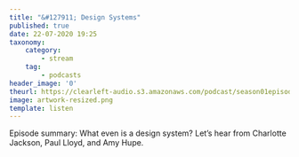 ```yaml
---
title: "&#127911; Design Systems"
published: true
date: 22-07-2020 19:25
taxonomy:
    category:
        - stream
    tag:
        - podcasts
header_image: '0'
theurl: https://clearleft-audio.s3.amazonaws.com/podcast/season01episode01.mp3
image: artwork-resized.png
template: listen
--- 
```

Episode summary: What even is a design system? Let’s hear from Charlotte Jackson, Paul Lloyd, and Amy Hupe.
